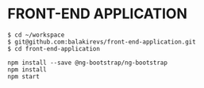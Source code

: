 # FRONT-END APPLICATION

```
$ cd ~/workspace
$ git@github.com:balakirevs/front-end-application.git
$ cd front-end-application

npm install --save @ng-bootstrap/ng-bootstrap
npm install
npm start
```